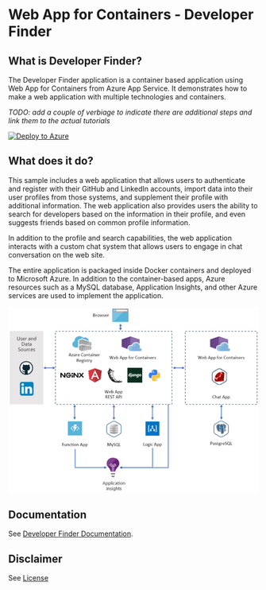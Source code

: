 # Web App for Containers - Developer Finder

## What is Developer Finder?

The Developer Finder application is a container based application using Web App for Containers from Azure App Service. It demonstrates how to make a web application with multiple technologies and containers. 

*TODO: add a couple of verbiage to indicate there are additional steps and link them to the actual tutorials*

   [![Deploy to Azure](http://azuredeploy.net/deploybutton.png)](https://portal.azure.com/#create/Microsoft.Template/uri/https%3A%2F%2Fraw.githubusercontent.com%2FAzure-App-Service%2FDemoApp%2Fmaster%2Fazuredeploy.json)

## What does it do?

This sample includes a web application that allows users to authenticate and register with their GitHub and LinkedIn accounts, import data into their user profiles from those systems, and supplement their profile with additional information. The web application also provides users the ability to search for developers based on the information in their profile, and even suggests friends based on common profile information.

In addition to the profile and search capabilities, the web application interacts with a custom chat system that allows users to engage in chat conversation on the web site.

The entire application is packaged inside Docker containers and deployed to Microsoft Azure. In addition to the container-based apps, Azure resources such as a MySQL database, Application Insights, and other Azure services are used to implement the application. 

![](docs/img/architecture.jpg)

## Documentation

See [Developer Finder Documentation](https://tylerlu.github.io/Developer-Finder).

## Disclaimer

See [License](LICENSE)